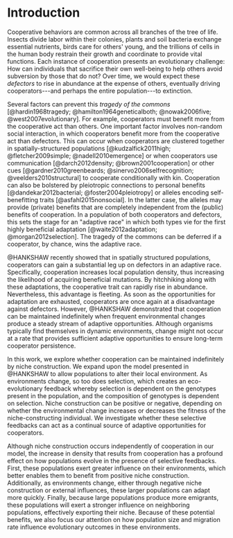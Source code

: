 # Introduction

Cooperative behaviors are common across all branches of the tree of life. Insects divide labor within their colonies, plants and soil bacteria exchange essential nutrients, birds care for others' young, and the trillions of cells in the human body restrain their growth and coordinate to provide vital functions. Each instance of cooperation presents an evolutionary challenge: How can individuals that sacrifice their own well-being to help others avoid subversion by those that do not? Over time, we would expect these *defectors* to rise in abundance at the expense of others, eventually driving cooperators---and perhaps the entire population---to extinction.

Several factors can prevent this *tragedy of the commons* [@hardin1968tragedy; @hamilton1964geneticalboth; @nowak2006five; @west2007evolutionary]. For example, cooperators must benefit more from the cooperative act than others. One important factor involves non-random social interaction, in which cooperators benefit more from the cooperative act than defectors. This can occur when cooperators are clustered together in spatially-structured populations [@kudzalfick2011high; @fletcher2009simple; @nadell2010emergence] or when cooperators use communication [@darch2012density; @brown2001cooperation] or other cues [@gardner2010greenbeards; @sinervo2006selfrecognition; @veelders2010structural] to cooperate conditionally with kin. Cooperation can also be bolstered by pleiotropic connections to personal benefits [@dandekar2012bacterial; @foster2004pleiotropy] or alleles encoding self-benefitting traits [@asfahl2015nonsocial]. In the latter case, the alleles may provide (private) benefits that are completely independent from the (public) benefits of cooperation. In a population of both cooperators and defectors, this sets the stage for an "adaptive race" in which both types vie for the first highly beneficial adaptation [@waite2012adaptation; @morgan2012selection]. The tragedy of the commons can be deferred if a cooperator, by chance, wins the adaptive race.

@HANKSHAW recently showed that in spatially structured populations, cooperators can gain a substantial leg up on defectors in an adaptive race. Specifically, cooperation increases local population density, thus increasing the likelihood of acquiring beneficial mutations. By hitchhiking along with these adaptations, the cooperative trait can rapidly rise in abundance. Nevertheless, this advantage is fleeting. As soon as the opportunities for adaptation are exhausted, cooperators are once again at a disadvantage against defectors. However, @HANKSHAW demonstrated that cooperation can be maintained indefinitely when frequent environmental changes produce a steady stream of adaptive opportunities. Although organisms typically find themselves in dynamic environments, change might not occur at a rate that provides sufficient adaptive opportunities to ensure long-term cooperator persistence.

In this work, we explore whether cooperation can be maintained indefinitely by niche construction.
We expand upon the model presented in @HANKSHAW to allow populations to alter their local environment.
As environments change, so too does selection, which creates an eco-evolutionary feedback whereby selection is dependent on the genotypes present in the population, and the composition of genotypes is dependent on selection.
Niche construction can be positive or negative, depending on whether the environmental change increases or decreases the fitness of the niche-constructing individual.
We investigate whether these selective feedbacks can act as a continual source of adaptive opportunities for cooperators. 

Although niche construction occurs independently of cooperation in our model, the increase in density that results from cooperation has a profound effect on how populations evolve in the presence of selective feedbacks.
First, these populations exert greater influence on their environments, which better enables them to benefit from positive niche construction.
Additionally, as environments change, either through negative niche construction or external influences, these larger populations can adapt more quickly.
Finally, because large populations produce more emigrants, these populations will exert a stronger influence on neighboring populations, effectively exporting their niche. Because of these potential benefits, we also focus our attention on how population size and migration rate influence evolutionary outcomes in these environments.

